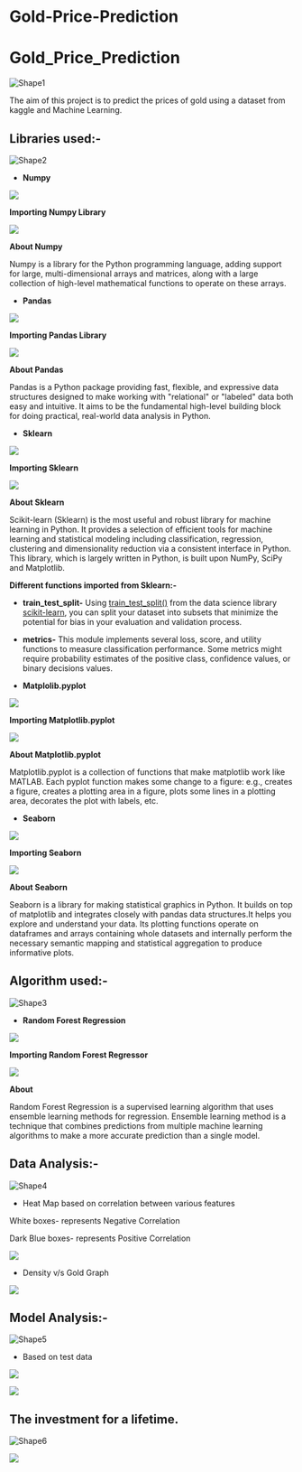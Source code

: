 # Gold-Price-Prediction
# Gold\_Price\_Prediction

![Shape1](RackMultipart20230410-1-7thuuw_html_237499165a11f2b9.gif)

The aim of this project is to predict the prices of gold using a dataset from kaggle and Machine Learning.

## Libraries used:-

![Shape2](RackMultipart20230410-1-7thuuw_html_237499165a11f2b9.gif)

- **Numpy**

![](RackMultipart20230410-1-7thuuw_html_bd0cdeea9a661aff.png)

**Importing Numpy Library**

![](RackMultipart20230410-1-7thuuw_html_5eabefafac285432.png)

**About Numpy**

Numpy is a library for the Python programming language, adding support for large, multi-dimensional arrays and matrices, along with a large collection of high-level mathematical functions to operate on these arrays.

- **Pandas**

![](RackMultipart20230410-1-7thuuw_html_31e14a1bd3b1496c.png)

**Importing Pandas Library**

![](RackMultipart20230410-1-7thuuw_html_75c37c571127bc8e.png)

**About Pandas**

Pandas is a Python package providing fast, flexible, and expressive data structures designed to make working with "relational" or "labeled" data both easy and intuitive. It aims to be the fundamental high-level building block for doing practical, real-world data analysis in Python.

- **Sklearn**

![](RackMultipart20230410-1-7thuuw_html_1e9cc9d7e982f680.png)

**Importing Sklearn**

![](RackMultipart20230410-1-7thuuw_html_182f629e00660b17.png)

**About Sklearn**

Scikit-learn (Sklearn) is the most useful and robust library for machine learning in Python. It provides a selection of efficient tools for machine learning and statistical modeling including classification, regression, clustering and dimensionality reduction via a consistent interface in Python. This library, which is largely written in Python, is built upon NumPy, SciPy and Matplotlib.

**Different functions imported from Sklearn:-**

- **train\_test\_split-** Using [train\_test\_split()](https://scikit-learn.org/stable/modules/generated/sklearn.model_selection.train_test_split.html) from the data science library [scikit-learn](https://scikit-learn.org/stable/index.html), you can split your dataset into subsets that minimize the potential for bias in your evaluation and validation process.
- **metrics-** This module implements several loss, score, and utility functions to measure classification performance. Some metrics might require probability estimates of the positive class, confidence values, or binary decisions values.

- **Matplolib.pyplot**

![](RackMultipart20230410-1-7thuuw_html_e446b6319321598e.png)

**Importing Matplotlib.pyplot**

![](RackMultipart20230410-1-7thuuw_html_3bf2129b24ab13f4.png)

**About Matplotlib.pyplot**

Matplotlib.pyplot is a collection of functions that make matplotlib work like MATLAB. Each pyplot function makes some change to a figure: e.g., creates a figure, creates a plotting area in a figure, plots some lines in a plotting area, decorates the plot with labels, etc.

- **Seaborn**

![](RackMultipart20230410-1-7thuuw_html_944e1729c7f112ab.png)

**Importing Seaborn**

![](RackMultipart20230410-1-7thuuw_html_6488fde5ad9e3fff.png)

**About Seaborn**

Seaborn is a library for making statistical graphics in Python. It builds on top of matplotlib and integrates closely with pandas data structures.It helps you explore and understand your data. Its plotting functions operate on dataframes and arrays containing whole datasets and internally perform the necessary semantic mapping and statistical aggregation to produce informative plots.

## Algorithm used:-

![Shape3](RackMultipart20230410-1-7thuuw_html_237499165a11f2b9.gif)

- **Random Forest Regression**

![](RackMultipart20230410-1-7thuuw_html_8c012374cf1ff34d.png)

**Importing Random Forest Regressor**

![](RackMultipart20230410-1-7thuuw_html_2920f649b2dcc49c.png)

**About**

Random Forest Regression is a supervised learning algorithm that uses ensemble learning methods for regression. Ensemble learning method is a technique that combines predictions from multiple machine learning algorithms to make a more accurate prediction than a single model.

## Data Analysis:-

![Shape4](RackMultipart20230410-1-7thuuw_html_237499165a11f2b9.gif)

- Heat Map based on correlation between various features

White boxes- represents Negative Correlation

Dark Blue boxes- represents Positive Correlation

![](RackMultipart20230410-1-7thuuw_html_b7d6206e01e65cde.png)

- Density v/s Gold Graph

![](RackMultipart20230410-1-7thuuw_html_bb3ebfddf7ac7846.png)

## Model Analysis:-

![Shape5](RackMultipart20230410-1-7thuuw_html_237499165a11f2b9.gif)

- Based on test data

![](RackMultipart20230410-1-7thuuw_html_661c5daf31d4c7ae.png)

![](RackMultipart20230410-1-7thuuw_html_73130b385b1ec358.png)

## The investment for a lifetime.

![Shape6](RackMultipart20230410-1-7thuuw_html_237499165a11f2b9.gif)

![](RackMultipart20230410-1-7thuuw_html_a4f53928e33987dc.png)

